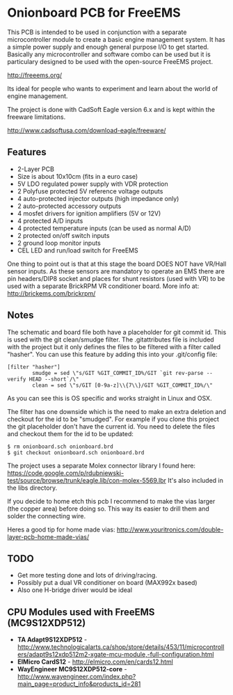 
# Onionboard PCB for FreeEMS

This PCB is intended to be used in conjunction with a separate microcontroller module to create a basic engine management system. It has a simple power supply and enough general purpose I/O to get started. Basically any microcontroller and software combo can be used but it is particulary designed to be used with the open-source FreeEMS project.

http://freeems.org/

Its ideal for people who wants to experiment and learn about the world of engine management.

The project is done with CadSoft Eagle version 6.x and is kept within the freeware limitations.

http://www.cadsoftusa.com/download-eagle/freeware/

## Features

* 2-Layer PCB
* Size is about 10x10cm (fits in a euro case)
* 5V LDO regulated power supply with VDR protection
* 2 Polyfuse protected 5V reference voltage outputs
* 4 auto-protected injector outputs (high impedance only)
* 2 auto-protected accessory outputs
* 4 mosfet drivers for ignition amplifiers (5V or 12V)
* 4 protected A/D inputs
* 4 protected temperature inputs (can be used as normal A/D)
* 2 protected on/off switch inputs
* 2 ground loop monitor inputs
* CEL LED and run/load switch for FreeEMS

One thing to point out is that at this stage the board DOES NOT have VR/Hall sensor inputs. As these sensors are mandatory to operate an EMS there are pin headers/DIP8 socket and places for shunt resistors (used with VR) to be used with a separate BrickRPM VR conditioner board. More info at: http://brickems.com/brickrpm/

## Notes

The schematic and board file both have a placeholder for git commit id. This is used with the git clean/smudge filter. The .gitattributes file is included with the project but it only defines the files to be filtered with a filter called "hasher". You can use this feature by adding this into your .git/config file:
```
[filter "hasher"]
        smudge = sed \"s/GIT %GIT_COMMIT_ID%/GIT `git rev-parse --verify HEAD --short`/\"
        clean = sed \"s/GIT [0-9a-z]\\{7\\}/GIT %GIT_COMMIT_ID%/\"
```
As you can see this is OS specific and works straight in Linux and OSX.

The filter has one downside which is the need to make an extra deletion and checkout for the id to be "smudged". For example if you clone this project the git placeholder don't have the current id. You need to delete the files and checkout them for the id to be updated:

```
$ rm onionboard.sch onionboard.brd 
$ git checkout onionboard.sch onionboard.brd
```

The project uses a separate Molex connector library I found here:
https://code.google.com/p/rdubniewski-test/source/browse/trunk/eagle.lib/con-molex-5569.lbr
It's also included in the libs directory.

If you decide to home etch this pcb I recommend to make the vias larger (the copper area) before doing so. This way its easier to drill them and solder the connecting wire.

Heres a good tip for home made vias:
http://www.youritronics.com/double-layer-pcb-home-made-vias/

## TODO

* Get more testing done and lots of driving/racing.
* Possibly put a dual VR conditioner on board (MAX992x based)
* Also one H-bridge driver would be ideal

## CPU Modules used with FreeEMS (MC9S12XDP512)

* **TA Adapt9S12XDP512** - http://www.technologicalarts.ca/shop/store/details/453/11/microcontrollers/adapt9s12xdp512m2-xgate-mcu-module,-full-configuration.html
* **ElMicro CardS12** - http://elmicro.com/en/cards12.html
* **WayEngineer MC9S12XDP512-core** - http://www.wayengineer.com/index.php?main_page=product_info&products_id=281
	
